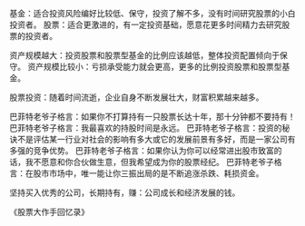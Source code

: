 


基金：适合投资风险编好比较低、保守，投资了解不多，没有时间研究股票的小白投资者。
股票：适合更激进的，有一定投资基础，愿意花更多时间精力去研究股票的投资者。

资产规模越大：投资股票和股票型基金的比例应该越低，整体投资配置倾向于保守。
资产规模比较小：亏损承受能力就会更高，更多的比例投资股票和股票型基金。

股票投资：随着时间流逝，企业自身不断发展壮大，财富积累越来越多。

巴菲特老爷子格言：如果你不打算持有一只股票长达十年，那十分钟都不要持有！
巴菲特老爷子格言：我最喜欢的持股时间是永远。
巴菲特老爷子格言：投资的秘诀不是评估某一行业对社会的影响有多大或它的发展前景有多好，而是一家公司有多强的竞争优势。
巴菲特老爷子格言：如果你认为你可以经常进出股市致富的话，我不愿意和你合伙做生意，但我希望成为你的股票经纪。
巴菲特老爷子格言：在股市市场中，唯一能让你三振出局的是不断追涨杀跌、耗损资金。

坚持买入优秀的公司，长期持有，赚：公司成长和经济发展的钱。

《股票大作手回忆录》